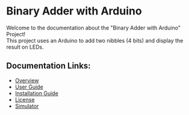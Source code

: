 # Binary Adder with Arduino

Welcome to the documentation about the "Binary Adder with Arduino" Project!  
This project uses an Arduino to add two nibbles (4 bits) and display the result on LEDs.

## Documentation Links:
- [Overview](./docs/overview.md)
- [User Guide](./docs/userGuide.md)
- [Installation Guide](./docs/installationGuide.md)
- [License](./LICENSE)
- [Simulator](./dependences/simulator.md)
